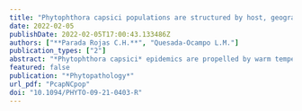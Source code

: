 ```yaml
---
title: "Phytophthora capsici populations are structured by host, geography, and fluopicolide sensitivity"
date: 2022-02-05
publishDate: 2022-02-05T17:00:43.133486Z
authors: ["**Parada Rojas C.H.**", "Quesada-Ocampo L.M."]
publication_types: ["2"]
abstract: "*Phytophthora capsici* epidemics are propelled by warm temperatures and wet conditions. With temperatures and inland flooding in many locations worldwide expected to rise as a result of global climate change, understanding of population structure can help to inform management of *P. capsici* in the field and prevent devastating epidemics. Thus, we investigated the effect of host crop, geographical origin, fungicide sensitivity, and mating type on shaping the population structure of *P. capsici* in the eastern U.S. Our fungicide in vitro assays identified the emergence of insensitive isolates for fluopicolide and mefenoxam. A set of 12 microsatellite markers proved informative to assign 157 *P. capsici* isolates to five distinct genetic clusters. Implementation of Bayesian structure, population differentiation, genetic diversity statistics, and index of association analysis, allowed us to identify population structure by host with some correspondence with genetic clusters for cucumber and squash isolates. We found weak population structure by state for geographically close isolates. In this study, we discovered that North Carolina populations stratify by fluopicolide sensitivity with insensitive isolates experiencing nonrandom mating. Our findings highlight the need for careful monitoring of local field populations, improve selection of relevant isolates for breeding efforts, and hypervigilant surveillance of resistance to different fungicides."
featured: false
publication: "*Phytopathology*"
url_pdf: "PcapNCpop"
doi: "10.1094/PHYTO-09-21-0403-R"
---
```

